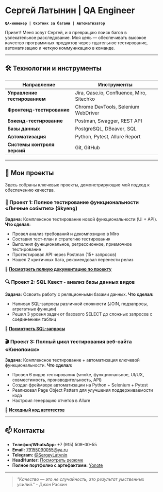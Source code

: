 # Сергей Латынин | QA Engineer

**`QA-инженер | Охотник за багами | Автоматизатор`**

Привет! Меня зовут Сергей, и я превращаю поиск багов в увлекательное расследование. Моя цель — обеспечивать высокое качество программных продуктов через тщательное тестирование, автоматизацию и четкую коммуникацию в команде.

---

## 🛠 Технологии и инструменты

| Направление | Инструменты |
|-------------|-------------|
| **Управление тестированием** | Jira, Qase.io, Confluence, Miro, Sitechko |
| **Фронтенд-тестирование** | Chrome DevTools, Selenium WebDriver |
| **Бэкенд-тестирование** | Postman, Swagger, REST API |
| **Базы данных** | PostgreSQL, DBeaver, SQL |
| **Автоматизация** | Python, Pytest, Allure Report |
| **Системы контроля версий** | Git, GitHub |

---

## 📂 Мои проекты

Здесь собраны ключевые проекты, демонстрирующие мой подход к обеспечению качества.

### 🎯 Проект 1: Полное тестирование функциональности «Личные события» (Skyeng)
**Задача:** Комплексное тестирование новой функциональности (UI + API).
**Что сделал:**
- Провел анализ требований и декомпозицию в Miro
- Составил тест-план и стратегию тестирования
- Выполнил функциональное, регрессионное, приемочное тестирование
- Протестировал API через Postman (15+ запросов)
- Нашел 2 критичных бага, рекомендовал перенести релиз

**📁 [Посмотреть полную документацию по проекту](https://latynin.yonote.ru/doc/arhiv-dokumentov-SuO03f8CF9)**

### 🔍 Проект 2: SQL Квест - анализ базы данных видов
**Задача:** Освоить работу с реляционными базами данных.
**Что сделал:**
- Написал SQL-запросы различной сложности (JOIN, подзапросы, агрегатные функции)
- Решил 3 уровня задач от базового SELECT до сложных запросов с соединением таблиц

**📁 [Посмотреть SQL-запросы](https://latynin.yonote.ru/doc/arhiv-dokumentov-SuO03f8CF9#b_55324_7bc3385de333)**

### 🎬 Проект 3: Полный цикл тестирования веб-сайта «Кинопоиск»
**Задача:** Комплексное тестирование + автоматизация ключевой функциональности.
**Что сделал:**
- Провел 6 видов тестирования (smoke, функциональное, UI/UX, совместимость, производительность, API)
- Создал фреймворк автоматизации на Python + Selenium + Pytest
- Реализовал Page Object Pattern для улучшения поддерживаемости кода
- Настроил генерацию отчетов в Allure

**🤖 [Исходный код автотестов](https://github.com/Latynintest/Graduate-work)**

---

## 📫 Контакты

- **Телефон/WhatsApp:** +7 (915) 509-00-55
- **Email:** 79155090055@ya.ru  
- **Telegram:** [@SergeyLatynin](https://t.me/SergeyLatynin)
- **HeadHunter:** [Посмотреть резюме](https://orel.hh.ru/resume/c7c8e0bdff047e1b130039ed1f54486c704359)
- **Полное портфолио с артефактами:** [Yonote](https://latynin.yonote.ru/doc/arhiv-dokumentov-SuO03f8CF9)

---

> *"Качество — это не случайность, это результат умственных усилий."* - Джон Раскин
